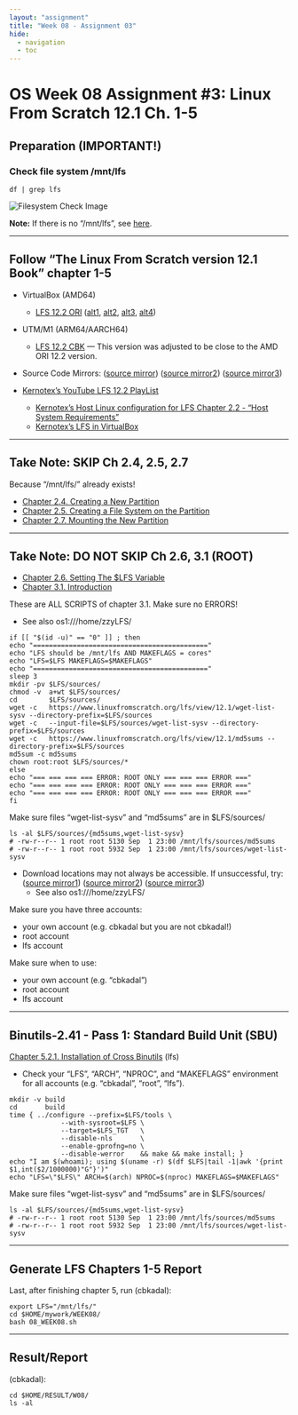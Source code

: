 ```yaml
---
layout: "assignment"
title: "Week 08 - Assignment 03"
hide:
  - navigation
  - toc
---
```


# OS Week 08 Assignment #3: Linux From Scratch 12.1 Ch. 1-5

## Preparation (IMPORTANT!)

### Check file system /mnt/lfs

```
df | grep lfs
```

![Filesystem Check Image](./W08-03_files/demOS-B-000.jpg)

**Note:** If there is no “/mnt/lfs”, see [here](https://demos.vlsm.org/W03-02.html).

---

## Follow “The Linux From Scratch version 12.1 Book” chapter 1-5

- VirtualBox (AMD64)
    - [LFS 12.2 ORI](https://lfs.vlsm.org/amd64/) ([alt1](https://www.linuxfromscratch.org/lfs/view/12.1/), [alt2](https://lfs.mirrors.hoobly.com/lfs/view/12.2/), [alt3](https://lfs-hk.koddos.net/lfs/view/12.2/), [alt4](https://lfs.opensource.foundation/lfs/view/12.2/))

- UTM/M1 (ARM64/AARCH64)
    - [LFS 12.2 CBK](https://lfs.vlsm.org/arm64/) — This version was adjusted to be close to the AMD ORI 12.2 version.
    
- Source Code Mirrors: ([source mirror](https://lfs.gnlug.org/pub/lfs/lfs-packages/12.2/)) ([source mirror2](https://mirror.fileplanet.com/lfs/pub/lfs/lfs-packages/12.2/)) ([source mirror3](https://mirror.koddos.net/lfs/lfs-packages/12.2/))
- [Kernotex’s YouTube LFS 12.2 PlayList](https://www.youtube.com/playlist?list=PLyc5xVO2uDsDzdT8lkx430hZ-gY69wgS3)
    - [Kernotex’s Host Linux configuration for LFS Chapter 2.2 - “Host System Requirements”](https://www.youtube.com/playlist?list=PLyc5xVO2uDsCQChvKRDhF-cvsguDfd-y2)
    - [Kernotex’s LFS in VirtualBox](https://www.youtube.com/playlist?list=PLyc5xVO2uDsB4gJ2dPySvs2eK_roFwKeb)

---

## Take Note: SKIP Ch 2.4, 2.5, 2.7
Because “/mnt/lfs/” already exists!

- [Chapter 2.4. Creating a New Partition](https://www.linuxfromscratch.org/lfs/view/12.1/chapter02/creatingpartition.html)
- [Chapter 2.5. Creating a File System on the Partition](https://www.linuxfromscratch.org/lfs/view/12.1/chapter02/creatingfilesystem.html)
- [Chapter 2.7. Mounting the New Partition](https://www.linuxfromscratch.org/lfs/view/12.1/chapter02/mounting.html)

---

## Take Note: DO NOT SKIP Ch 2.6, 3.1 (ROOT)
- [Chapter 2.6. Setting The $LFS Variable](https://www.linuxfromscratch.org/lfs/view/11.1/chapter02/aboutlfs.html)
- [Chapter 3.1. Introduction](https://www.linuxfromscratch.org/lfs/view/11.1/chapter03/introduction.html)

These are ALL SCRIPTS of chapter 3.1. Make sure no ERRORS!

- See also os1:///home/zzyLFS/

```
if [[ "$(id -u)" == "0" ]] ; then
echo "============================================"
echo "LFS should be /mnt/lfs AND MAKEFLAGS = cores"
echo "LFS=$LFS MAKEFLAGS=$MAKEFLAGS"
echo "============================================"
sleep 3
mkdir -pv $LFS/sources/
chmod -v  a+wt $LFS/sources/
cd        $LFS/sources/
wget -c   https://www.linuxfromscratch.org/lfs/view/12.1/wget-list-sysv --directory-prefix=$LFS/sources
wget -c   --input-file=$LFS/sources/wget-list-sysv --directory-prefix=$LFS/sources
wget -c   https://www.linuxfromscratch.org/lfs/view/12.1/md5sums --directory-prefix=$LFS/sources
md5sum -c md5sums
chown root:root $LFS/sources/*
else
echo "=== === === === ERROR: ROOT ONLY === === === ERROR ==="
echo "=== === === === ERROR: ROOT ONLY === === === ERROR ==="
echo "=== === === === ERROR: ROOT ONLY === === === ERROR ==="
fi
```

Make sure files “wget-list-sysv” and “md5sums” are in $LFS/sources/
```
ls -al $LFS/sources/{md5sums,wget-list-sysv}
# -rw-r--r-- 1 root root 5130 Sep  1 23:00 /mnt/lfs/sources/md5sums
# -rw-r--r-- 1 root root 5932 Sep  1 23:00 /mnt/lfs/sources/wget-list-sysv
```

- Download locations may not always be accessible. If unsuccessful, try:
</br>([source mirror1](https://lfs.gnlug.org/pub/lfs/lfs-packages/12.2/)) ([source mirror2](https://mirror.fileplanet.com/lfs/pub/lfs/lfs-packages/12.2/)) ([source mirror3](https://mirror.koddos.net/lfs/lfs-packages/12.2/))  
    - See also os1:///home/zzyLFS/

Make sure you have three accounts:

- your own account (e.g. cbkadal but you are not cbkadal!)
- root account
- lfs account

Make sure when to use:

- your own account (e.g. “cbkadal”)
- root account
- lfs account
---

## Binutils-2.41 - Pass 1: Standard Build Unit (SBU)
[Chapter 5.2.1. Installation of Cross Binutils](https://www.linuxfromscratch.org/lfs/view/12.1/chapter05/binutils-pass1.html) (lfs)

- Check your “LFS”, “ARCH”, “NPROC”, and “MAKEFLAGS” environment for all accounts (e.g. “cbkadal”, “root”, “lfs”).
```
mkdir -v build  
cd       build  
time { ../configure --prefix=$LFS/tools \  
             --with-sysroot=$LFS \  
             --target=$LFS_TGT   \  
             --disable-nls       \  
             --enable-gprofng=no \  
             --disable-werror    && make && make install; }  
echo "I am $(whoami); using $(uname -r) $(df $LFS|tail -1|awk '{print $1,int($2/1000000)"G"}')"  
echo "LFS=\"$LFS\" ARCH=$(arch) NPROC=$(nproc) MAKEFLAGS=$MAKEFLAGS"  
```
Make sure files “wget-list-sysv” and “md5sums” are in $LFS/sources/
```
ls -al $LFS/sources/{md5sums,wget-list-sysv}
# -rw-r--r-- 1 root root 5130 Sep  1 23:00 /mnt/lfs/sources/md5sums
# -rw-r--r-- 1 root root 5932 Sep  1 23:00 /mnt/lfs/sources/wget-list-sysv
```
---

## Generate LFS Chapters 1-5 Report

Last, after finishing chapter 5, run (cbkadal):
```
export LFS="/mnt/lfs/"  
cd $HOME/mywork/WEEK08/  
bash 08_WEEK08.sh  
```
---

## Result/Report

(cbkadal):
```
cd $HOME/RESULT/W08/  
ls -al
```